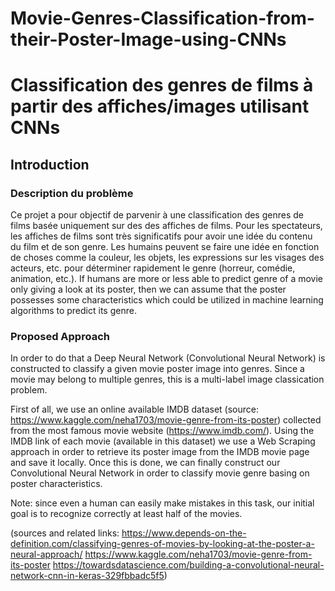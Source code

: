 # Movie-Genres-Classification-from-their-Poster-Image-using-CNNs
# Classification des genres  de films à partir des affiches/images utilisant CNNs
## Introduction
### Description du problème 

Ce projet a pour objectif de parvenir à une classification des genres de films basée uniquement sur des des affiches de films.
Pour les spectateurs, les affiches de films sont très significatifs  pour avoir une idée du contenu du film et de son genre. Les humains peuvent se faire une idée en fonction de choses comme la couleur, les objets, les expressions sur les visages des acteurs, etc. pour déterminer rapidement le genre (horreur, comédie, animation, etc.).
If humans are more or less able to predict genre of a movie only giving a look at its poster, then we can assume that the poster possesses some characteristics which could be utilized in machine learning algorithms to predict its genre.

### Proposed Approach

In order to do that a Deep Neural Network (Convolutional Neural Network) is constructed to classify a given movie poster image into genres. Since a movie may belong to multiple genres, this is a multi-label image classication problem.

First of all, we use an online available IMDB dataset (source: https://www.kaggle.com/neha1703/movie-genre-from-its-poster) collected from the most famous movie website (https://www.imdb.com/).
Using the IMDB link of each movie (available in this dataset) we use a Web Scraping approach in order to retrieve its poster image from the IMDB movie page and save it locally. Once this is done, we can finally construct our Convolutional Neural Network in order to classify movie genre basing on poster characteristics.

Note: since even a human can easily make mistakes in this task, our initial goal is to recognize correctly at least half of the movies.

(sources and related links: 
https://www.depends-on-the-definition.com/classifying-genres-of-movies-by-looking-at-the-poster-a-neural-approach/
https://www.kaggle.com/neha1703/movie-genre-from-its-poster
https://towardsdatascience.com/building-a-convolutional-neural-network-cnn-in-keras-329fbbadc5f5)
